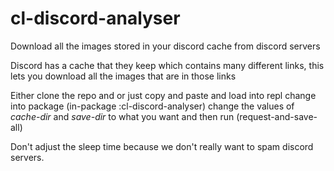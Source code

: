 # cl-discord-analyser
Download all the images stored in your discord cache from discord servers

Discord has a cache that they keep which contains many different links, this lets you download all the images that are in those links


Either clone the repo and or just copy and paste and load into repl
change into package
(in-package :cl-discord-analyser)
change the values of *cache-dir* and *save-dir* to what you want and then run
(request-and-save-all)

Don't adjust the sleep time because we don't really want to spam discord servers. 
